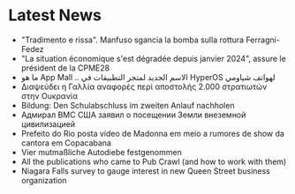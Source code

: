 # Latest News
-  "Tradimento e rissa". Manfuso sgancia la bomba sulla rottura Ferragni-Fedez
-  "La situation économique s'est dégradée depuis janvier 2024", assure le président de la CPME28
-  ما هو App Mall .. الاسم الجديد لمتجر التطبيقات في HyperOS لهواتف شياومي
-  Διαψεύδει η Γαλλία αναφορές περί αποστολής 2.000 στρατιωτών στην Ουκρανία
-  Bildung: Den Schulabschluss im zweiten Anlauf nachholen
-  Адмирал ВМС США заявил о посещении Земли внеземной цивилизацией
-  Prefeito do Rio posta vídeo de Madonna em meio a rumores de show da cantora em Copacabana
-  Vier mutmaßliche Autodiebe festgenommen
-  All the publications who came to Pub Crawl (and how to work with them)
-  Niagara Falls survey to gauge interest in new Queen Street business organization
